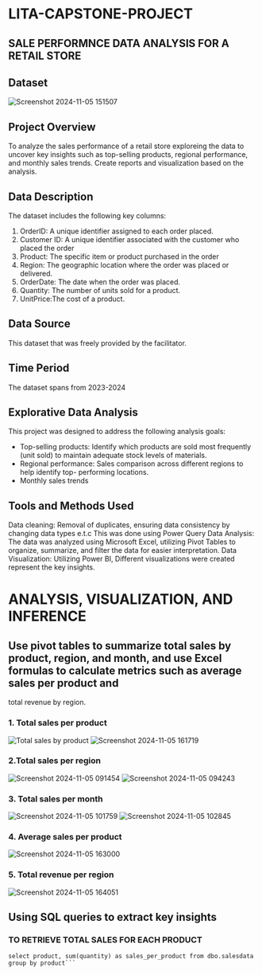 # LITA-CAPSTONE-PROJECT
## SALE PERFORMNCE DATA ANALYSIS FOR A RETAIL STORE
## Dataset
![Screenshot 2024-11-05 151507](https://github.com/user-attachments/assets/8bd98069-b1ab-4daa-a0f2-c041caf53384)

## Project Overview
To analyze the sales performance of a retail store exploreing the data to uncover key insights such as top-selling products, regional 
performance, and monthly sales trends. Create reports and visualization based on the analysis.

## Data Description
The dataset  includes the following key columns:
1. OrderID: A unique identifier assigned to each order placed.
2. Customer ID: A unique identifier associated with the customer who placed the order
3. Product: The specific item or product purchased in the order
4. Region: The geographic location where the order was placed or delivered.
5. OrderDate: The date when the order was placed.
6. Quantity: The number of units sold for a product.
7. UnitPrice:The cost of a product.

## Data Source
This dataset that was freely provided by the facilitator. 

## Time Period
The dataset spans from 2023-2024

## Explorative Data Analysis
This project was designed to address the following analysis goals:
- Top-selling products: Identify which products are sold most frequently (unit sold) to maintain adequate stock levels of materials.
- Regional performance: Sales comparison across different regions to help identify top- performing locations.
- Monthly sales trends

 ## Tools and Methods Used

Data cleaning: Removal of duplicates, ensuring data consistency by changing data types e.t.c This was done using Power Query
Data Analysis: The data was analyzed using Microsoft Excel, utilizing Pivot Tables to organize, summarize, and filter the data for easier interpretation.
Data Visualization: Utilizing Power BI, Different visualizations were created represent the key insights.

# ANALYSIS, VISUALIZATION, AND INFERENCE

##  Use pivot tables to summarize total sales by product, region, and month, and use Excel formulas to calculate metrics such as average sales per product and 
total revenue by region. 

### 1. Total sales per product
![Total sales by product](https://github.com/user-attachments/assets/68824dfc-15ee-4bea-9478-750395d15a58)
![Screenshot 2024-11-05 161719](https://github.com/user-attachments/assets/4cd10b3e-9697-46d5-878a-c9704c11dd9b)

### 2.Total sales per region
![Screenshot 2024-11-05 091454](https://github.com/user-attachments/assets/a3c0f885-5348-4420-8344-49b2df9353ed)
![Screenshot 2024-11-05 094243](https://github.com/user-attachments/assets/fba3f7c2-c105-4623-a1ca-bc935a00afc8)

### 3. Total sales per month
![Screenshot 2024-11-05 101759](https://github.com/user-attachments/assets/07b4ad16-98e0-4ad9-9a4b-212bd6c7b9c4)
![Screenshot 2024-11-05 102845](https://github.com/user-attachments/assets/72d4c68c-4a06-4722-a71a-fd905140d2ef)

### 4. Average sales per product
![Screenshot 2024-11-05 163000](https://github.com/user-attachments/assets/175f122b-d882-435a-ab49-02f7d38f7bf8)

### 5. Total revenue per region
![Screenshot 2024-11-05 164051](https://github.com/user-attachments/assets/e0bee198-59c1-475c-8464-b75e56010f00)

## Using SQL queries to extract key insights 

### TO RETRIEVE TOTAL SALES FOR EACH PRODUCT
``` select Product, Unitprice from dbo.salesdata 
select product, sum(quantity) as sales_per_product from dbo.salesdata 
group by product```






